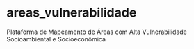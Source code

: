 # areas_vulnerabilidade
Plataforma de Mapeamento de Áreas com Alta Vulnerabilidade Socioambiental e Socioeconômica
